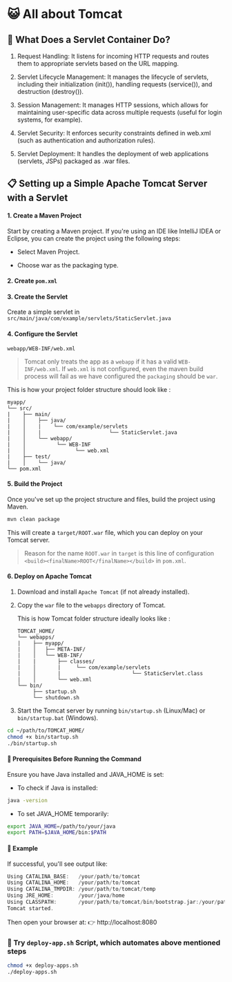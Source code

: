 # :smiley_cat: All about Tomcat

## :black_square_button: What Does a Servlet Container Do?
1. Request Handling: It listens for incoming HTTP requests and routes them to appropriate servlets based on the URL mapping.

2. Servlet Lifecycle Management: It manages the lifecycle of servlets, including their initialization (init()), handling requests (service()), and destruction (destroy()).

3. Session Management: It manages HTTP sessions, which allows for maintaining user-specific data across multiple requests (useful for login systems, for example).

4. Servlet Security: It enforces security constraints defined in web.xml (such as authentication and authorization rules).

5. Servlet Deployment: It handles the deployment of web applications (servlets, JSPs) packaged as .war files.

## :clipboard: Setting up a Simple Apache Tomcat Server with a Servlet

#### 1. Create a Maven Project
Start by creating a Maven project. If you're using an IDE like IntelliJ IDEA or Eclipse, you can create the project using the following steps:

* Select Maven Project.

* Choose war as the packaging type.


#### 2. Create `pom.xml`

#### 3. Create the Servlet
Create a simple servlet in `src/main/java/com/example/servlets/StaticServlet.java`

#### 4. Configure the Servlet 
`webapp/WEB-INF/web.xml`

> Tomcat only treats the app as a `webapp` if it has a valid `WEB-INF/web.xml`. If `web.xml` is not configured, even the maven build process will fail as we have configured the `packaging` should be `war`.

This is how your project folder structure should look like :

```pgsql
myapp/
└── src/
|    ├── main/
|    │    ├── java/
|    │    |    └── com/example/servlets
|    │    |                      └── StaticServlet.java
|    │    └── webapp/
|    │          └── WEB-INF
|    │                └── web.xml
|    ├── test/
|    │    └── java/
└── pom.xml
```

#### 5. Build the Project

Once you've set up the project structure and files, build the project using Maven.

```bash
mvn clean package
```

This will create a `target/ROOT.war` file, which you can deploy on your Tomcat server.

> Reason for the name `ROOT.war` in `target` is this line of configuration `<build><finalName>ROOT</finalName></build>` in `pom.xml`.

#### 6. Deploy on Apache Tomcat

1. Download and install `Apache Tomcat` (if not already installed).
2. Copy the `war` file to the `webapps` directory of Tomcat.
   
    This is how Tomcat folder structure ideally looks like :

    ```pgsql
    TOMCAT_HOME/
    └── webapps/
    |    ├── myapp/
    |    │   ├── META-INF/
    |    │   └── WEB-INF/
    |    |       ├── classes/
    |    │       |     └── com/example/servlets
    |    │       |                       └── StaticServlet.class
    |    │       └── web.xml
    └── bin/
         ├── startup.sh
         └── shutdown.sh
    ```
3. Start the Tomcat server by running `bin/startup.sh` (Linux/Mac) or `bin/startup.bat` (Windows).

```bash
cd ~/path/to/TOMCAT_HOME/
chmod +x bin/startup.sh
./bin/startup.sh
```

#### 🔧 Prerequisites Before Running the Command

Ensure you have Java installed and JAVA_HOME is set:

* To check if Java is installed:

```bash
java -version
```

* To set JAVA_HOME temporarily:

```bash
export JAVA_HOME=/path/to/your/java
export PATH=$JAVA_HOME/bin:$PATH
```

#### 📌 Example

If successful, you'll see output like:

```swift
Using CATALINA_BASE:   /your/path/to/tomcat
Using CATALINA_HOME:   /your/path/to/tomcat
Using CATALINA_TMPDIR: /your/path/to/tomcat/temp
Using JRE_HOME:        /your/java/home
Using CLASSPATH:       /your/path/to/tomcat/bin/bootstrap.jar:/your/path/to/tomcat/bin/tomcat-juli.jar
Tomcat started.
```

Then open your browser at:
👉 http://localhost:8080


### :robot: Try `deploy-app.sh` Script, which automates above mentioned steps

```bash
chmod +x deploy-apps.sh
./deploy-apps.sh
```